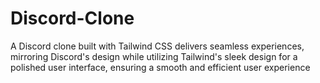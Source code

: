 # Discord-Clone
A Discord clone built with Tailwind CSS delivers seamless experiences, mirroring Discord's design while utilizing Tailwind's sleek design for a polished user interface, ensuring a smooth and efficient user experience
